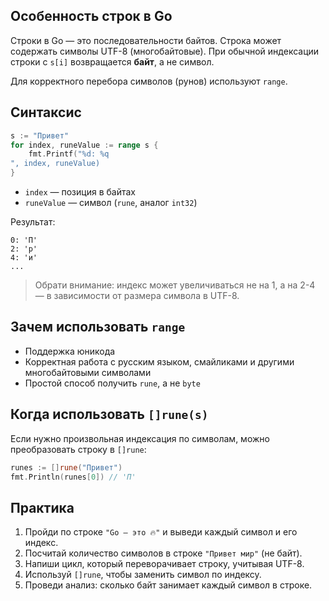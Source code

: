 
## Особенность строк в Go

Строки в Go — это последовательности байтов. Строка может содержать символы UTF-8 (многобайтовые). При обычной индексации строки с `s[i]` возвращается **байт**, а не символ.

Для корректного перебора символов (рунов) используют `range`.

## Синтаксис

```go
s := "Привет"
for index, runeValue := range s {
    fmt.Printf("%d: %q
", index, runeValue)
}
```

- `index` — позиция в байтах
- `runeValue` — символ (`rune`, аналог `int32`)

Результат:
```
0: 'П'
2: 'р'
4: 'и'
...
```

> Обрати внимание: индекс может увеличиваться не на 1, а на 2-4 — в зависимости от размера символа в UTF-8.

## Зачем использовать `range`

- Поддержка юникода
- Корректная работа с русским языком, смайликами и другими многобайтовыми символами
- Простой способ получить `rune`, а не `byte`

## Когда использовать `[]rune(s)`

Если нужно произвольная индексация по символам, можно преобразовать строку в `[]rune`:

```go
runes := []rune("Привет")
fmt.Println(runes[0]) // 'П'
```

## Практика

1. Пройди по строке `"Go — это 🔥"` и выведи каждый символ и его индекс.
2. Посчитай количество символов в строке `"Привет мир"` (не байт).
3. Напиши цикл, который переворачивает строку, учитывая UTF-8.
4. Используй `[]rune`, чтобы заменить символ по индексу.
5. Проведи анализ: сколько байт занимает каждый символ в строке.
